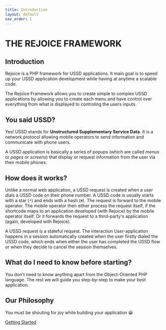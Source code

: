 ```yaml
---
title: Introduction
layout: default
nav_order: 1
---
```

# THE REJOICE FRAMEWORK
## Introduction
Rejoice is a PHP framework for USSD applications. It main goal is to speed up your USSD application development while having at anytime a scalable code.

The Rejoice Framework allows you to create simple to complex USSD applications by allowing you to create each menu and have control over everything from what is displayed to controling the users inputs.

## You said USSD?
Yes! USSD stands for **Unstructured Supplementary Service Data**. It is a network protocol allowing mobile operators to send information and communicate with phone users.

A USSD application is basically a series of popups (which are called *menus* or *pages* or *screens*) that display or request information from the user via their mobile phones.

## How does it works?
Unlike a normal web application, a USSD request is created when a user dials a USSD code on their phone number. A USSD code is usually starts with a star (`*`) and ends with a hash (`#`). The request is forward to the mobile operator. The mobile operator then either process the request itself, if the shortcode maps to an application developed (with Rejoice) by the mobile operator itself. Or it forwards the request to a third-party's application (again, developed with Rejoice).

A USSD request is a stateful request. The interaction User-application happens in a session automatically created when the user firstly dialed the USSD code, which ends when either the user has completed the USSD flow or when they decide to cancel the session themselves.

## What do I need to know before starting?
You don't need to know anything apart from the Object-Oriented PHP language. The rest we will guide you step-by-step to make your best application.

## Our Philosophy
You must be shouting for joy while building your application 😀

<div class="d-flex flex-justify-end">
<a href="current/installation.html" class="btn">Getting Started</a>
</div>